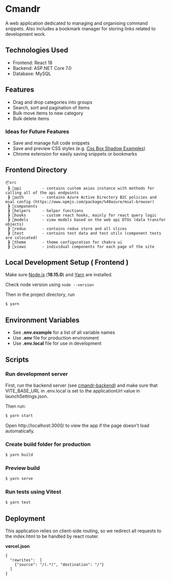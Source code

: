 # Cmandr

A web application dedicated to managing and organising command snippets.
Also includes a bookmark manager for storing links related to development work.

## Technologies Used

- Frontend: React 18
- Backend: ASP.NET Core 7.0
- Database: MySQL

## Features

- Drag and drop categories into groups
- Search, sort and pagination of items
- Bulk move items to new category
- Bulk delete items

### Ideas for Future Features

- Save and manage full code snippets
- Save and preview CSS styles (e.g. [Css Box Shadow Examples](https://getcssscan.com/css-box-shadow-examples))
- Chrome extension for easily saving snippets or bookmarks

## Frontend Directory

```
📦src
 ┣ 📂api         - contains custom axios instance with methods for calling all of the api endpoints
 ┣ 📂auth        - contains Azure Active Directory B2C policies and msal config (https://www.npmjs.com/package/%40azure/msal-browser)
 ┣ 📂components
 ┣ 📂helpers     - helper functions
 ┣ 📂hooks       - custom react hooks, mainly for react query logic
 ┣ 📂models      - view models based on the web api DTOs (data transfer objects)
 ┣ 📂redux       - contains redux store and all slices
 ┣ 📂test        - contains test data and test utils (component tests are colocated)
 ┣ 📂theme       - theme configuration for chakra ui
 ┣ 📂views       - individual components for each page of the site

```

## Local Development Setup ( Frontend )

Make sure [Node.js](https://nodejs.org/en/) (**18.15.0**) and [Yarn](https://yarnpkg.com/) are installed.

Check node version using `node --version`

Then in the project directory, run

```sh
$ yarn
```

## Environment Variables

- See **.env.example** for a list of all variable names
- Use **.env** file for production environment
- Use **.env.local** file for use in development

## Scripts

### Run development server

First, run the backend server (see [cmandr-backend](https://github.com/djpri/cmandr-backend)) and make sure that VITE_BASE_URL in .env.local is set to the applicationUrl value in launchSettings.json.

Then run:

```sh
$ yarn start
```

Open http://localhost:3000/ to view the app if the page doesn't load automatically.

### Create build folder for production

```sh
$ yarn build
```

### Preview build

```sh
$ yarn serve
```

### Run tests using Vitest

```sh
$ yarn test
```

## Deployment

This application relies on client-side routing, so we redirect all requests to the index.html to be handled by react router.

**vercel.json**

```
{
  "rewrites":  [
    {"source": "/(.*)", "destination": "/"}
  ]
}
```
